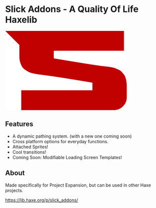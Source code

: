 # Slick Addons - A Quality Of Life Haxelib

![](https://github.com/SlickFromMars/Slick-Addons/blob/main/include/images/SLICK_LOGO_SMALL.png)

## Features

* A dynamic pathing system. (with a new one coming soon)
* Cross platform options for everyday functions.
* Attached Sprites!
* Cool transitions!
* Coming Soon: Modifiable Loading Screen Templates!

## About

Made specifically for Project Expansion, but can be used in other Haxe projects.

https://lib.haxe.org/p/slick_addons/
